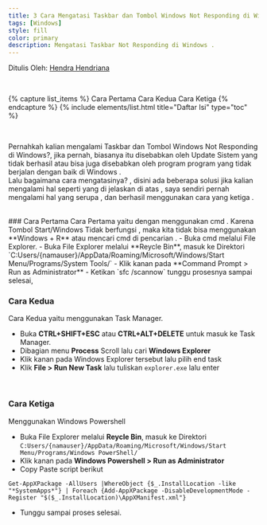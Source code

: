 ```yaml
---
title: 3 Cara Mengatasi Taskbar dan Tombol Windows Not Responding di Windows 10
tags: [Windows]
style: fill
color: primary
description: Mengatasi Taskbar Not Responding di Windows .
---
```


Ditulis Oleh: [Hendra Hendriana](https://hendra-hendriana.github.io/about)

<br>

{% capture list_items %}
Cara Pertama
Cara Kedua
Cara Ketiga
{% endcapture %}
{% include elements/list.html title="Daftar Isi" type="toc" %}

<br>

Pernahkah kalian mengalami Taskbar dan Tombol Windows Not Responding di Windows?, jika pernah, biasanya itu disebabkan oleh Update Sistem yang tidak berhasil atau bisa juga disebabkan oleh program program yang tidak berjalan dengan baik di Windows .
<br>
Lalu bagaimana cara mengatasinya? , disini ada beberapa solusi jika kalian mengalami hal seperti yang di jelaskan di atas , saya sendiri pernah mengalami hal yang serupa , dan berhasil menggunakan cara yang ketiga .

<br>
### Cara Pertama
Cara Pertama yaitu dengan menggunakan cmd . Karena Tombol Start/Windows Tidak berfungsi , maka kita tidak bisa menggunakan **Windows + R** atau mencari cmd di pencarian .
- Buka cmd melalui File Explorer.
- Buka File Explorer melalui **Reycle Bin**, masuk ke Direktori `C:Users/{namauser}/AppData/Roaming/Microsoft/Windows/Start Menu/Programs/System Tools/`
- Klik kanan pada **Command Prompt > Run as Administrator**
- Ketikan `sfc /scannow` tunggu prosesnya sampai selesai,

<br>

### Cara Kedua
Cara Kedua yaitu menggunakan Task Manager.
- Buka **CTRL+SHIFT+ESC** atau **CTRL+ALT+DELETE** untuk masuk ke Task Manager.
- Dibagian menu **Process** Scroll lalu cari **Windows Explorer**
- Klik kanan pada Windows Explorer tersebut lalu pilih end task
- Klik **File > Run New Task** lalu tuliskan `explorer.exe` lalu enter

<br>

### Cara Ketiga 
Menggunakan Windows Powershell
- Buka File Explorer melalui **Reycle Bin**, masuk ke Direktori `C:Users/{namauser}/AppData/Roaming/Microsoft/Windows/Start Menu/Programs/Windows PowerShell/`
- Klik kanan pada **Windows Powershell > Run as Administrator**
- Copy Paste script berikut
```
Get-AppXPackage -AllUsers |WhereObject {$_.InstallLocation -like "*SystemApps*"} | Foreach {Add-AppXPackage -DisableDevelopmentMode -Register "$($_.InstallLocation)\AppXManifest.xml"}
```
- Tunggu sampai proses selesai.
 
